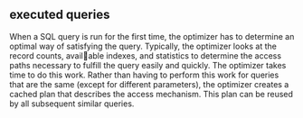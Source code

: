 ## executed queries
When a SQL query is run for the first time, the optimizer has to determine an optimal 
way of satisfying the query. Typically, the optimizer looks at the record counts, available indexes, and statistics to determine the access paths necessary to fulfill the query 
easily and quickly. The optimizer takes time to do this work. Rather than having to 
perform this work for queries that are the same (except for different parameters), the 
optimizer creates a cached plan that describes the access mechanism. This plan can 
be reused by all subsequent similar queries.